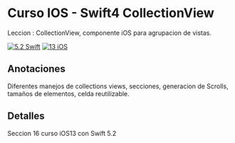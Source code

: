 # Curso IOS - Swift4 CollectionView

Leccion : CollectionView, componente iOS para agrupacion de vistas.

[![5.2 Swift](https://img.shields.io/badge/Swift-4-green.svg)](https://github.com/Naereen/badges)
[![13 iOS](https://img.shields.io/badge/iOS-13x+-blue.svg)](https://github.com/Naereen/badges)

## Anotaciones
Diferentes manejos de collections views, secciones, generacion de Scrolls, tamaños de elementos, celda reutilizable.

## Detalles
Seccion 16 curso iOS13 con Swift 5.2
